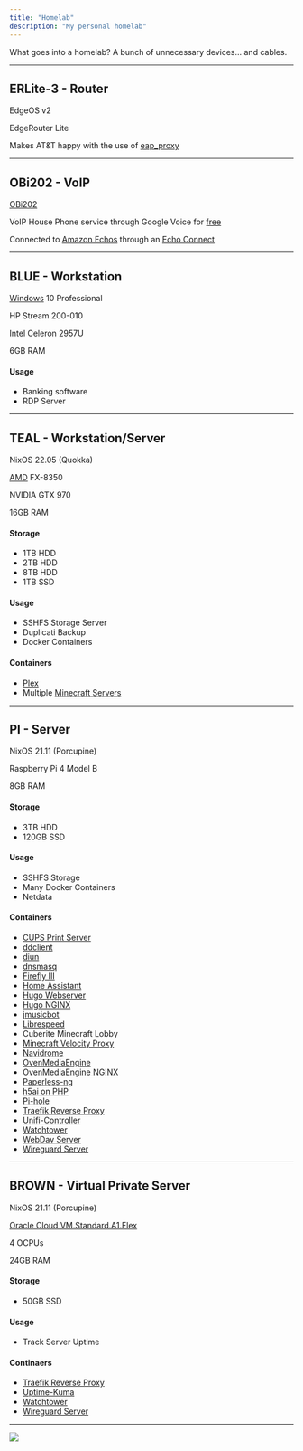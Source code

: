 ```yaml
---
title: "Homelab"
description: "My personal homelab"
---
```


What goes into a homelab? A bunch of unnecessary devices... and cables.

---

## ERLite-3 - Router

EdgeOS v2

EdgeRouter Lite

Makes AT&T happy with the use of [eap_proxy](https://github.com/jaysoffian/eap_proxy)

---
## OBi202 - VoIP

[OBi202](https://www.obitalk.com/info/products/obi202)

VoIP House Phone service through Google Voice for [free](https://www.youtube.com/watch?v=DRmv6vmFHjo)

Connected to [Amazon Echos](https://www.youtube.com/watch?v=IRmGZSdH2qY) through an [Echo Connect](https://www.amazon.com/dp/B076ZRFP6Y)

---
## BLUE - Workstation

[Windows](https://youtu.be/Zu0l-Ac7fTU) 10 Professional

HP Stream 200-010

Intel Celeron 2957U

6GB RAM

#### Usage
 - Banking software
 - RDP Server

---
## TEAL - Workstation/Server

NixOS 22.05 (Quokka)

[AMD](https://youtu.be/zAEXuONMJCQ?t=45) FX-8350

NVIDIA GTX 970

16GB RAM

#### Storage
 - 1TB HDD
 - 2TB HDD
 - 8TB HDD
 - 1TB SSD

#### Usage
 - SSHFS Storage Server
 - Duplicati Backup
 - Docker Containers

#### Containers
 - [Plex](https://github.com/linuxserver/docker-plex)
 - Multiple [Minecraft Servers](https://github.com/itzg/docker-minecraft-server)

---
## PI - Server

NixOS 21.11 (Porcupine)

Raspberry Pi 4 Model B

8GB RAM

#### Storage
 - 3TB HDD
 - 120GB SSD

#### Usage
 - SSHFS Storage
 - Many Docker Containers
 - Netdata

#### Containers
 - [CUPS Print Server](https://github.com/chuckcharlie/cups-avahi-airprint)
 - [ddclient](https://github.com/linuxserver/docker-ddclient)
 - [diun](https://crazymax.dev/diun/install/docker/)
 - [dnsmasq](https://github.com/LegitMagic/misc/tree/master/dnsmasq_docker)
 - [Firefly III](https://docs.firefly-iii.org/firefly-iii/installation/docker/)
 - [Home Assistant](https://www.home-assistant.io/installation/generic-x86-64#install-home-assistant-container)
 - [Hugo Webserver](https://github.com/klakegg/docker-hugo)
 - [Hugo NGINX](https://github.com/nginxinc/docker-nginx)
 - [jmusicbot](https://github.com/craumix/jmb-container)
 - [Librespeed](https://github.com/librespeed/speedtest/blob/master/doc_docker.md)
 - Cuberite Minecraft Lobby
 - [Minecraft Velocity Proxy](https://github.com/itzg/docker-bungeecord)
 - [Navidrome](https://www.navidrome.org/docs/installation/docker/)
 - [OvenMediaEngine](https://airensoft.gitbook.io/ovenmediaengine/getting-started#running-with-docker)
 - [OvenMediaEngine NGINX](https://github.com/nginxinc/docker-nginx)
 - [Paperless-ng](https://paperless-ng.readthedocs.io/en/latest/setup.html#setup-docker-hub)
 - [h5ai on PHP](https://github.com/docker-library/php)
 - [Pi-hole](https://github.com/pi-hole/docker-pi-hole)
 - [Traefik Reverse Proxy](https://github.com/traefik/traefik-library-image)
 - [Unifi-Controller](https://hub.docker.com/r/linuxserver/unifi-controller)
 - [Watchtower](https://github.com/containrrr/watchtower)
 - [WebDav Server](https://rclone.org/install/#install-with-docker)
 - [Wireguard Server](https://github.com/linuxserver/docker-wireguard)

---
## BROWN - Virtual Private Server

NixOS 21.11 (Porcupine)

[Oracle Cloud VM.Standard.A1.Flex](https://www.oracle.com/cloud/free/)

4 OCPUs

24GB RAM

#### Storage
 - 50GB SSD

#### Usage
 - Track Server Uptime

#### Continaers
 - [Traefik Reverse Proxy](https://github.com/traefik/traefik-library-image)
 - [Uptime-Kuma](https://github.com/louislam/uptime-kuma)
 - [Watchtower](https://github.com/containrrr/watchtower)
 - [Wireguard Server](https://github.com/linuxserver/docker-wireguard)

---
<img src="https://img.shields.io/date/1648341549?label=Last%20Updated&style=for-the-badge">
